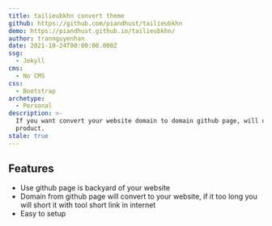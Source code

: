 ```yaml
---
title: tailieubkhn convert theme
github: https://github.com/piandhust/tailieubkhn
demo: https://piandhust.github.io/tailieubkhn/
author: trannguyenhan
date: 2021-10-24T00:00:00.000Z
ssg:
  - Jekyll
cms:
  - No CMS
css:
  - Bootstrap
archetype:
  - Personal
description: >-
  If you want convert your website domain to domain github page, will use my
  product.
stale: true
---
```


## Features

* Use github page is backyard of your website  
* Domain from github page will convert to your website, if it too long you will short it with tool short link in internet
* Easy to setup

